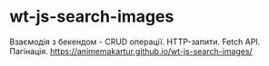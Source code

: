 # wt-js-search-images
Взаємодія з бекендом - CRUD операції. HTTP-запити. Fetch API. Пагінація.
https://animemakartur.github.io/wt-js-search-images/
